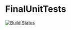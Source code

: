 # FinalUnitTests
[![Build Status](https://travis-ci.org/hesa2020/FinalUnitTests.svg?branch=master)](https://travis-ci.org/hesa2020/FinalUnitTests)
